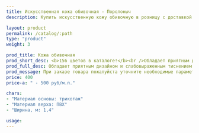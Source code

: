 ```yaml
---
title: Искусственная кожа обивочная - Поролоныч
description: Купить искусственную кожу обивочную в розницу с доставкой по Москве.

layout: product
permalink: /catalog/:path
type: "product"
weight: 3

prod_title: Кожа обивочная
prod_short_desc: <b>156 цветов в каталоге!</b><br />Обладает приятным дизайном и слабовыраженным тиснением. Высокая прочность и износостойкость.
prod_full_desc: Обладает приятным дизайном и слабовыраженным тиснением. Высокая прочность и износостойкость.<br /><br /><a href="/catalog/iskusstvennaya-kozha/katalog-cvetov-kozhi">СМОТРЕТЬ ПОЛНЫЙ КАТАЛОГ</a>
prod_message: При заказе товара пожалуйста уточните необходимые параметры (цвет и количество).
price: 400
price-a: " - 500 руб/м.п."

chars:
- "Материал основы: трикотаж"
- "Материал верха: ПВХ"
- "Ширина, м: 1,4"

usage:
---
```


